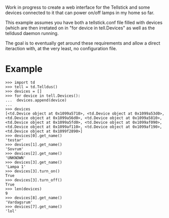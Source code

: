 Work in progress to create a web interface for the Tellstick and some devices connected to it that can power on/off lamps in my home so far. 


This example assumes you have both a tellstick.conf file filled with devices (which are then irretated on in "for device in tell.Devices" as well as the telldusd daemon running.

The goal is to eventually get around these requirements and allow a direct iteraction with, at the very least, no configuration file.

# Example

    >>> import td
    >>> tell = td.Telldus()
    >>> devices = []
    >>> for device in tell.Devices():
    ...  devices.append(device)
    ...
    >>> devices
    [<td.Device object at 0x1099a5710>, <td.Device object at 0x1099a53d0>, <td.Device object at 0x1099a56d0>, <td.Device object at 0x1099a5810>, <td.Device object at 0x1099a5fd0>, <td.Device object at 0x1099af090>, <td.Device object at 0x1099af110>, <td.Device object at 0x1099af190>, <td.Device object at 0x1099f2890>]
    >>> devices[0].get_name()
    'testar'
    >>> devices[1].get_name()
    'Sovrum'
    >>> devices[2].get_name()
    'UNKNOWN'
    >>> devices[3].get_name()
    'Lampa 1'
    >>> devices[3].turn_on()
    True
    >>> devices[3].turn_off()
    True
    >>> len(devices)
    9
    >>> devices[8].get_name()
    'Vardagsrum'
    >>> devices[7].get_name()
    'lol'

